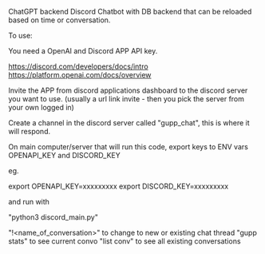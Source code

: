 ChatGPT backend Discord Chatbot with DB backend that can be reloaded based on time or conversation. 

To use:

You need a OpenAI and Discord APP API key. 

https://discord.com/developers/docs/intro
https://platform.openai.com/docs/overview

Invite the APP from discord applications dashboard to the discord server you want to use. (usually a url link invite - then you pick the server from your own logged in)

Create a channel in the discord server called "gupp_chat", this is where it will respond. 

On main computer/server that will run this code, export keys to ENV vars OPENAPI_KEY and DISCORD_KEY

eg.

export OPENAPI_KEY=xxxxxxxxx
export DISCORD_KEY=xxxxxxxxx

and run with 

"python3 discord_main.py"

"!<name_of_conversation>" to change to new or existing chat thread
"gupp stats" to see current convo
"list conv" to see all existing conversations

